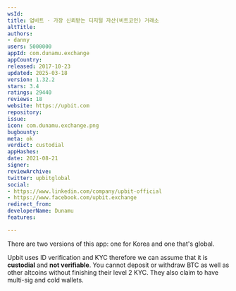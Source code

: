 ```yaml
---
wsId: 
title: 업비트 - 가장 신뢰받는 디지털 자산(비트코인) 거래소
altTitle: 
authors:
- danny
users: 5000000
appId: com.dunamu.exchange
appCountry: 
released: 2017-10-23
updated: 2025-03-18
version: 1.32.2
stars: 3.4
ratings: 29440
reviews: 18
website: https://upbit.com
repository: 
issue: 
icon: com.dunamu.exchange.png
bugbounty: 
meta: ok
verdict: custodial
appHashes: 
date: 2021-08-21
signer: 
reviewArchive: 
twitter: upbitglobal
social:
- https://www.linkedin.com/company/upbit-official
- https://www.facebook.com/upbit.exchange
redirect_from: 
developerName: Dunamu
features: 

---
```


There are two versions of this app: one for Korea and one that's global. 

Upbit uses ID verification and KYC therefore we can assume that it is **custodial** and **not verifiable**. You cannot deposit or withdraw BTC as well as other altcoins without finishing their level 2 KYC. They also claim to have multi-sig and cold wallets.
